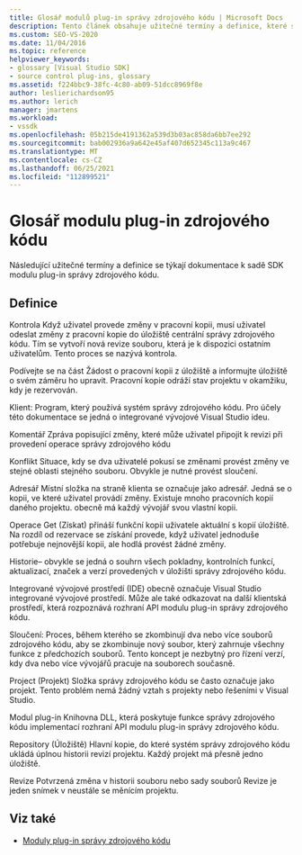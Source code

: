 ```yaml
---
title: Glosář modulů plug-in správy zdrojového kódu | Microsoft Docs
description: Tento článek obsahuje užitečné termíny a definice, které se týkají dokumentace k sadě SDK modulu plug-in správy zdrojového kódu.
ms.custom: SEO-VS-2020
ms.date: 11/04/2016
ms.topic: reference
helpviewer_keywords:
- glossary [Visual Studio SDK]
- source control plug-ins, glossary
ms.assetid: f224bbc9-38fc-4c80-ab09-51dcc8969f8e
author: leslierichardson95
ms.author: lerich
manager: jmartens
ms.workload:
- vssdk
ms.openlocfilehash: 05b215de4191362a539d3b03ac858da6bb7ee292
ms.sourcegitcommit: bab002936a9a642e45af407d652345c113a9c467
ms.translationtype: MT
ms.contentlocale: cs-CZ
ms.lasthandoff: 06/25/2021
ms.locfileid: "112899521"
---
```

# <a name="source-control-plug-in-glossary"></a>Glosář modulu plug-in zdrojového kódu
Následující užitečné termíny a definice se týkají dokumentace k sadě SDK modulu plug-in správy zdrojového kódu.

## <a name="definitions"></a>Definice
 Kontrola Když uživatel provede změny v pracovní kopii, musí uživatel odeslat změny z pracovní kopie do úložiště centrální správy zdrojového kódu. Tím se vytvoří nová revize souboru, která je k dispozici ostatním uživatelům. Tento proces se nazývá kontrola.

 Podívejte se na část Žádost o pracovní kopii z úložiště a informujte úložiště o svém záměru ho upravit. Pracovní kopie odráží stav projektu v okamžiku, kdy je rezervován.

 Klient: Program, který používá systém správy zdrojového kódu. Pro účely této dokumentace se jedná o integrované vývojové Visual Studio ideu.

 Komentář Zpráva popisující změny, které může uživatel připojit k revizi při provedení operace správy zdrojového kódu

 Konflikt Situace, kdy se dva uživatelé pokusí se změnami provést změny ve stejné oblasti stejného souboru. Obvykle je nutné provést sloučení.

 Adresář Místní složka na straně klienta se označuje jako adresář. Jedná se o kopii, ve které uživatel provádí změny. Existuje mnoho pracovních kopií daného projektu. obecně má každý vývojář svou vlastní kopii.

 Operace Get (Získat) přináší funkční kopii uživatele aktuální s kopií úložiště. Na rozdíl od rezervace se získání provede, když uživatel jednoduše potřebuje nejnovější kopii, ale hodlá provést žádné změny.

 Historie– obvykle se jedná o souhrn všech pokladny, kontrolních funkcí, aktualizací, značek a verzí provedených v úložišti správy zdrojového kódu.

 Integrované vývojové prostředí (IDE) obecně označuje Visual Studio integrované vývojové prostředí. Může ale také odkazovat na další klientská prostředí, která rozpoznává rozhraní API modulu plug-in správy zdrojového kódu.

 Sloučení: Proces, během kterého se zkombinují dva nebo více souborů zdrojového kódu, aby se zkombinuje nový soubor, který zahrnuje všechny funkce z předchozích souborů. Tento koncept je nezbytný pro řízení verzí, kdy dva nebo více vývojářů pracuje na souborech současně.

 Project (Projekt) Složka správy zdrojového kódu se často označuje jako projekt. Tento problém nemá žádný vztah s projekty nebo řešeními v Visual Studio.

 Modul plug-in Knihovna DLL, která poskytuje funkce správy zdrojového kódu implementací rozhraní API modulu plug-in správy zdrojového kódu.

 Repository (Úložiště) Hlavní kopie, do které systém správy zdrojového kódu ukládá úplnou historii revizí projektu. Každý projekt má přesně jedno úložiště.

 Revize Potvrzená změna v historii souboru nebo sady souborů Revize je jeden snímek v neustále se měnícím projektu.

## <a name="see-also"></a>Viz také
- [Moduly plug-in správy zdrojového kódu](../extensibility/source-control-plug-ins.md)
